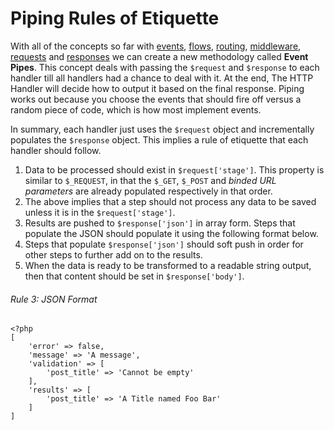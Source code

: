 # Piping Rules of Etiquette

With all of the concepts so far with [events](/docs/events/html),
[flows](/docs/flows.html), [routing](/docs/routing.html),
[middleware](/docs/middleware), [requests](/docs/request.html) and
[responses](/docs/response.html) we can create a new methodology called
**Event Pipes**. This concept deals with passing the `$request` and
`$response` to each handler till all handlers had a chance to deal with it.
At the end, The HTTP Handler will decide how to output it based on the final
response. Piping works out because you choose the events that should fire
off versus a random piece of code, which is how most implement events.

In summary, each handler just uses the `$request` object and incrementally
populates the `$response` object. This implies a rule of etiquette that each
handler should follow.

1. Data to be processed should exist in `$request['stage']`. This property is similar to `$_REQUEST`, in that the `$_GET`, `$_POST` and *binded URL parameters* are already populated respectively in that order.
2. The above implies that a step should not process any data to be saved unless it is in the `$request['stage']`.
3. Results are pushed to `$response['json']` in array form.  Steps that populate the JSON should populate it using the following format below.
4. Steps that populate `$response['json']` should soft push in order for other steps to further add on to the results.
5. When the data is ready to be transformed to a readable string output, then that content should be set in `$response['body']`.

###### Rule 3: JSON Format
```
<?php
[
    'error' => false,
    'message' => 'A message',
    'validation' => [
        'post_title' => 'Cannot be empty'
    ],
    'results' => [
        'post_title' => 'A Title named Foo Bar'
    ]
]

```
